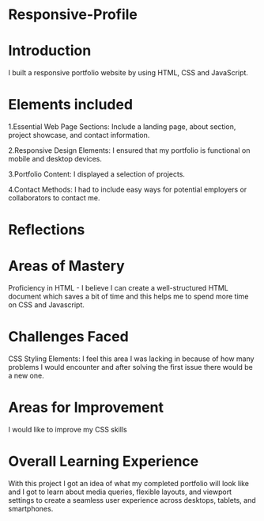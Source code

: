 # Responsive-Profile
# Introduction
I built a responsive portfolio website by using HTML, CSS and JavaScript.

# Elements included
1.Essential Web Page Sections: Include a landing page, about section, project showcase, and contact information.

2.Responsive Design Elements: I ensured that my portfolio is functional on mobile and desktop devices.

3.Portfolio Content: I displayed a selection of projects.

4.Contact Methods: I had to include easy ways for potential employers or collaborators to contact me.

# Reflections
# Areas of Mastery
Proficiency in HTML - I believe I can create a well-structured HTML document which saves a bit of time and this helps me to spend more time on CSS and Javascript.

# Challenges Faced
CSS Styling Elements: I feel this area I was lacking in because of how many problems I would encounter and after solving the first issue there would be a new one.

# Areas for Improvement 
I would like to improve my CSS skills

# Overall Learning Experience
With this project I got an idea of what my completed portfolio will look like and I got to learn about media queries, flexible layouts, and viewport settings to create a seamless user experience across desktops, tablets, and smartphones. 